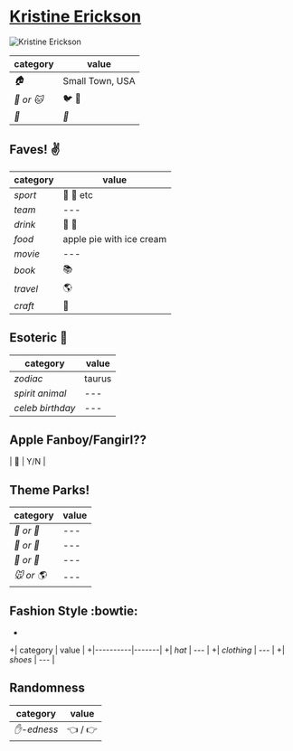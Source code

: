 # [Kristine Erickson](https://github.com/ericksonk)

![Kristine Erickson](https://avatars0.githubusercontent.com/u/14016182?v=3&s=460)

| category | value |
|-----------|-------|
| _:house:_ | Small Town, USA |
| _:dog: or :cat:_ | :bird: :snake: |
| _:birthday:_ | _:calendar:_ |

## Faves! :v:

| category | value |
|----------|--------|
| _sport_  | :football: :basketball: etc |
| _team_   | --- |
| _drink_  | :beer: :wine_glass: |
| _food_   | apple pie with ice cream |
| _movie_  | --- |
| _book_  | :books: |
| _travel_ | :earth_americas: |
| _craft_  | :art: |

## Esoteric :crystal_ball:

| category | value |
|----------|-------|
| _zodiac_ | taurus |
| _spirit animal_ | --- |
| _celeb birthday_ | --- |

## Apple Fanboy/Fangirl??
| :iphone: | Y/N |

## Theme Parks!
| category | value |
|----------|--------|
| _:ferris_wheel: or :roller_coaster:_ | --- |
| _:monorail: or :bus:_ | --- |
| _:poultry_leg: or :hamburger:_ | --- |
| _:mouse: or :earth_americas:_| --- |

## Fashion Style :bowtie:
+
+| category | value |
+|----------|-------|
+| _hat_ | --- |
+| _clothing_ | --- |
+| _shoes_ | --- |

## Randomness

| category        | value                        |
|-----------------|------------------------------|
| _:hand:-edness_ | :point_left: / :point_right: |
